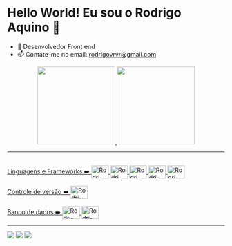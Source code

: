  # Hello World! Eu sou o Rodrigo Aquino 👋

- 📱 Desenvolvedor Front end
- 📫 Contate-me no email: rodrigovrvr@gmail.com

<div align="center">
  <a href="https://github.com/Rodrigo-Aquino">
  <img height="180em" src="https://github-readme-stats.vercel.app/api?username=Rodrigo-Aquino&show_icons=true&theme=dark&include_all_commits=true&count_private=true"/>
  <img height="180em" src="https://github-readme-stats.vercel.app/api/top-langs/?username=Rodrigo-Aquino&layout=compact&langs_count=7&theme=dark"/>
</div>
  
 --- 
  <div style="display: inline_block"><br>
  Linguagens e Frameworks ➡️
  
  <img align="center" alt="Rodri-Js" height="30" width="40" src="https://cdn.jsdelivr.net/gh/devicons/devicon/icons/javascript/javascript-original.svg" />
  <img align="center" alt="Rodri-React" height="30" width="40" src="https://cdn.jsdelivr.net/gh/devicons/devicon/icons/react/react-original.svg" />
  <img align="center" alt="Rodri-Vue" height="30" width="40" src="https://cdn.jsdelivr.net/gh/devicons/devicon/icons/vuejs/vuejs-original.svg" />
  <img align="center" alt="Rodri-Angular" height="30" width="40" src="https://cdn.jsdelivr.net/gh/devicons/devicon/icons/angularjs/angularjs-original.svg" />
  <img align="center" alt="Rodri-Bootstrap" height="30" width="40" src="https://cdn.jsdelivr.net/gh/devicons/devicon/icons/bootstrap/bootstrap-original.svg" />
          
          
          
          
  </div>
  
  <div style="display: inline_block"><br>
  Controle de versão ➡️
  <img align="center" alt="Rodri-Git" height="30" width="40" src="https://cdn.jsdelivr.net/gh/devicons/devicon/icons/git/git-original.svg" />
  </div>
  
  <div style="display: inline_block"><br>
  Banco de dados ➡️
  <img align="center" alt="Rodri-MySQL" height="30" width="40" src="https://cdn.jsdelivr.net/gh/devicons/devicon/icons/mysql/mysql-original.svg" />
  <img align="center" alt="Rodri-MongoDB" height="30" width="40" src="https://cdn.jsdelivr.net/gh/devicons/devicon/icons/mongodb/mongodb-original.svg" />
          
          
  </div>
  
  
   ---
 
<div> 
  <a href="https://instagram.com/rodri.engenharia" target="_blank"><img src="https://img.shields.io/badge/-Instagram-%23E4405F?style=for-the-badge&logo=instagram&logoColor=white" target="_blank"></a>
  <a href = "mailto:rodrigovrvr@gmail.com"><img src="https://img.shields.io/badge/-Gmail-%23333?style=for-the-badge&logo=gmail&logoColor=white" target="_blank"></a>
  <a href="https://www.linkedin.com/in/rodrigo-aquino-4a26a4204" target="_blank"><img src="https://img.shields.io/badge/-LinkedIn-%230077B5?style=for-the-badge&logo=linkedin&logoColor=white" target="_blank"></a> 
 
 
</div>

 
